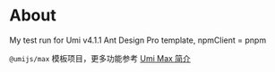 # About

My test run for Umi v4.1.1 Ant Design Pro template, npmClient = pnpm

`@umijs/max` 模板项目，更多功能参考 [Umi Max 简介](https://umijs.org/docs/max/introduce)
